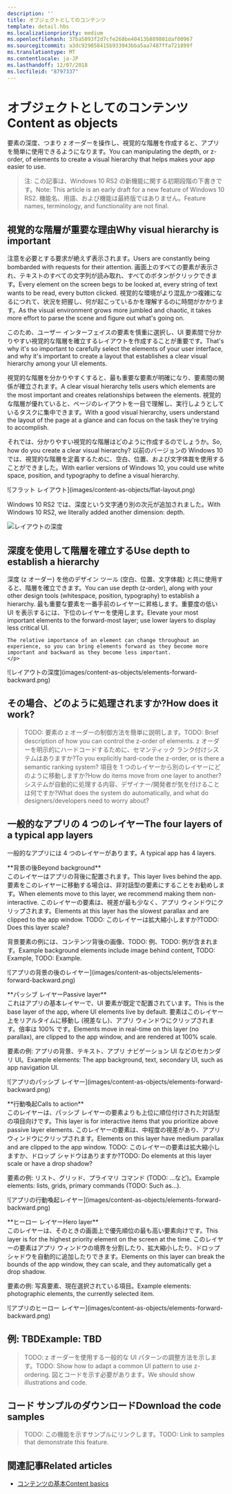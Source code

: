 ```yaml
---
description: ''
title: オブジェクトとしてのコンテンツ
template: detail.hbs
ms.localizationpriority: medium
ms.openlocfilehash: 37ba5093f2d7cfe268be40413b889801daf00967
ms.sourcegitcommit: a3dc929858415b933943bba5aa7487ffa721899f
ms.translationtype: MT
ms.contentlocale: ja-JP
ms.lasthandoff: 12/07/2018
ms.locfileid: "8797337"
---
```

# <a name="content-as-objects"></a><span data-ttu-id="efe12-102">オブジェクトとしてのコンテンツ</span><span class="sxs-lookup"><span data-stu-id="efe12-102">Content as objects</span></span>

 

<span data-ttu-id="efe12-103">要素の深度、つまり z オーダーを操作し、視覚的な階層を作成すると、アプリを簡単に使用できるようになります。</span><span class="sxs-lookup"><span data-stu-id="efe12-103">You can manipulating the depth, or z-order, of elements to create a visual hierarchy that helps makes your app easier to use.</span></span>  

> <span data-ttu-id="efe12-104">注: この記事は、Windows 10 RS2 の新機能に関する初期段階の下書きです。</span><span class="sxs-lookup"><span data-stu-id="efe12-104">Note: This article is an early draft for a new feature of Windows 10 RS2.</span></span> <span data-ttu-id="efe12-105">機能名、用語、および機能は最終版ではありません。</span><span class="sxs-lookup"><span data-stu-id="efe12-105">Feature names, terminology, and functionality are not final.</span></span> 

## <a name="why-visual-hierarchy-is-important"></a><span data-ttu-id="efe12-106">視覚的な階層が重要な理由</span><span class="sxs-lookup"><span data-stu-id="efe12-106">Why visual hierarchy is important</span></span>

<span data-ttu-id="efe12-107">注意を必要とする要求が絶えず表示されます。</span><span class="sxs-lookup"><span data-stu-id="efe12-107">Users are constantly being bombarded with requests for their attention.</span></span> <span data-ttu-id="efe12-108">画面上のすべての要素が表示され、テキストのすべての文字列が読み取れ、すべてのボタンがクリックできます。</span><span class="sxs-lookup"><span data-stu-id="efe12-108">Every element on the screen begs to be looked at, every string of text wants to be read, every button clicked.</span></span> <span data-ttu-id="efe12-109">視覚的な環境がより混乱かつ複雑になるにつれて、状況を把握し、何が起こっているかを理解するのに時間がかかります。</span><span class="sxs-lookup"><span data-stu-id="efe12-109">As the visual environment grows more jumbled and chaotic, it takes more effort to parse the scene and figure out what's going on.</span></span>  

<span data-ttu-id="efe12-110">このため、ユーザー インターフェイスの要素を慎重に選択し、UI 要素間で分かりやすい視覚的な階層を確立するレイアウトを作成することが重要です。</span><span class="sxs-lookup"><span data-stu-id="efe12-110">That's why it's so important to carefully select the elements of your user interface, and why it's important to create a layout that establishes a clear visual hierarchy among your UI elements.</span></span> <!-- Every element is competing for the user's attention, and every time you add an element, you add a mental tax to the user. -->

<span data-ttu-id="efe12-111">視覚的な階層を分かりやすくすると、最も重要な要素が明確になり、要素間の関係が確立されます。</span><span class="sxs-lookup"><span data-stu-id="efe12-111">A clear visual hierarchy tells users which elements are the most important and creates relationships between the elements.</span></span> <span data-ttu-id="efe12-112">視覚的な階層が優れていると、ページのレイアウトを一目で理解し、実行しようとしているタスクに集中できます。</span><span class="sxs-lookup"><span data-stu-id="efe12-112">With a good visual hierarchy, users understand the layout of the page at a glance and can focus on the task they're trying to accomplish.</span></span> 

<p></p>


<div class="side-by-side">
<div class="side-by-side-content">
  <div class="side-by-side-content-left">
  <p><span data-ttu-id="efe12-113">それでは、分かりやすい視覚的な階層はどのように作成するのでしょうか。</span><span class="sxs-lookup"><span data-stu-id="efe12-113">So, how do you create a clear visual hierarchy?</span></span> <span data-ttu-id="efe12-114">以前のバージョンの Windows 10 では、視覚的な階層を定義するために、空白、位置、および文字体裁を使用することができました。</span><span class="sxs-lookup"><span data-stu-id="efe12-114">With earlier versions of Windows 10, you could use white space, position, and typography to define a visual hierarchy.</span></span> </p>
  </div>
  <div class="side-by-side-content-right">
    ![フラット レイアウト](images/content-as-objects/flat-layout.png)
    
  </div>
</div>
</div>

<span data-ttu-id="efe12-116">Windows 10 RS2 では、深度という文字通り別の次元が追加されました。</span><span class="sxs-lookup"><span data-stu-id="efe12-116">With Windows 10 RS2, we literally added another dimension: depth.</span></span> 

![レイアウトの深度](images/content-as-objects/depth-in-layout2.png)


## <a name="use-depth-to-establish-a-hierarchy"></a><span data-ttu-id="efe12-118">深度を使用して階層を確立する</span><span class="sxs-lookup"><span data-stu-id="efe12-118">Use depth to establish a hierarchy</span></span> 

<p></p>

<div class="side-by-side">
<div class="side-by-side-content">
  <div class="side-by-side-content-left">
     <p><span data-ttu-id="efe12-119">深度 (z オーダー) を他のデザイン ツール (空白、位置、文字体裁) と共に使用すると、階層を確立できます。</span><span class="sxs-lookup"><span data-stu-id="efe12-119">You can use depth (z-order), along with your other design tools (whitespace, position, typography) to establish a hierarchy.</span></span> <span data-ttu-id="efe12-120">最も重要な要素を一番手前のレイヤーに昇格します。重要度の低い UI を表示するには、下位のレイヤーを使用します。</span><span class="sxs-lookup"><span data-stu-id="efe12-120">Elevate your most important elements to the forward-most layer; use lower layers to display less critical UI.</span></span> 

    The relative importance of an element can change throughout an experience, so you can bring elements forward as they become more important and backward as they become less important. 
    </p>
  </div>
  <div class="side-by-side-content-right">
    ![レイアウトの深度](images/content-as-objects/elements-forward-backward.png) 
    
  </div>
</div>
</div>

## <a name="how-does-it-work"></a><span data-ttu-id="efe12-122">その場合、どのように処理されますか?</span><span class="sxs-lookup"><span data-stu-id="efe12-122">How does it work?</span></span>
> <span data-ttu-id="efe12-123">TODO: 要素の z オーダーの制御方法を簡単に説明します。</span><span class="sxs-lookup"><span data-stu-id="efe12-123">TODO: Brief description of how you can control the z-order of elements.</span></span> <span data-ttu-id="efe12-124">z オーダーを明示的にハードコードするために、セマンティック ランク付けシステムはありますか?</span><span class="sxs-lookup"><span data-stu-id="efe12-124">To you explicitly hard-code the z-order, or is there a semantic ranking system?</span></span> <span data-ttu-id="efe12-125">項目を 1 つのレイヤーから別のレイヤーにどのように移動しますか?</span><span class="sxs-lookup"><span data-stu-id="efe12-125">How do items move from one layer to another?</span></span> <span data-ttu-id="efe12-126">システムが自動的に処理する内容、デザイナー/開発者が気を付けることは何ですか?</span><span class="sxs-lookup"><span data-stu-id="efe12-126">What does the system do automatically, and what do designers/developers need to worry about?</span></span> 

## <a name="the-four-layers-of-a-typical-app-layers"></a><span data-ttu-id="efe12-127">一般的なアプリの 4 つのレイヤー</span><span class="sxs-lookup"><span data-stu-id="efe12-127">The four layers of a typical app layers</span></span>

<p><span data-ttu-id="efe12-128">一般的なアプリには 4 つのレイヤーがあります。</span><span class="sxs-lookup"><span data-stu-id="efe12-128">A typical app has 4 layers.</span></span></p>
<p></p>

<div class="side-by-side">
<div class="side-by-side-content">
  <div class="side-by-side-content-left">
  **<span data-ttu-id="efe12-129">背景の後</span><span class="sxs-lookup"><span data-stu-id="efe12-129">Beyond background</span></span>** <br/>
<span data-ttu-id="efe12-130">このレイヤーはアプリの背後に配置されます。</span><span class="sxs-lookup"><span data-stu-id="efe12-130">This layer lives behind the app.</span></span>  <span data-ttu-id="efe12-131">要素をこのレイヤーに移動する場合は、非対話型の要素にすることをお勧めします。</span><span class="sxs-lookup"><span data-stu-id="efe12-131">When elements move to this layer, we recommend making them non-interactive.</span></span> <span data-ttu-id="efe12-132">このレイヤーの要素は、視差が最も少なく、アプリ ウィンドウにクリップされます。</span><span class="sxs-lookup"><span data-stu-id="efe12-132">Elements at this layer has the slowest parallax and are clipped to the app window.</span></span> <span data-ttu-id="efe12-133">TODO: このレイヤーは拡大縮小しますか?</span><span class="sxs-lookup"><span data-stu-id="efe12-133">TODO: Does this layer scale?</span></span> 

<p><span data-ttu-id="efe12-134">背景要素の例には、コンテンツ背後の画像、TODO: 例、TODO: 例が含まれます。</span><span class="sxs-lookup"><span data-stu-id="efe12-134">Example background elements include image behind content, TODO: Example, TODO: Example.</span></span></p>
  </div>
  <div class="side-by-side-content-right">
    ![アプリの背景の後のレイヤー](images/content-as-objects/elements-forward-backward.png)
    
  </div>
</div>
</div>

<p></p>

<div class="side-by-side">
<div class="side-by-side-content">
  <div class="side-by-side-content-left">
  **<span data-ttu-id="efe12-136">パッシブ レイヤー</span><span class="sxs-lookup"><span data-stu-id="efe12-136">Passive layer</span></span>** <br/>
<span data-ttu-id="efe12-137">これはアプリの基本レイヤーで、UI 要素が既定で配置されています。</span><span class="sxs-lookup"><span data-stu-id="efe12-137">This is the base layer of the app, where UI elements live by default.</span></span>  <span data-ttu-id="efe12-138">要素はこのレイヤー上をリアルタイムに移動し (視差なし)、アプリ ウィンドウにクリップされます。倍率は 100% です。</span><span class="sxs-lookup"><span data-stu-id="efe12-138">Elements move in real-time on this layer (no parallax), are clipped to the app window, and are rendered at 100% scale.</span></span> 

<p><span data-ttu-id="efe12-139">要素の例: アプリの背景、テキスト、アプリ ナビゲーション UI などのセカンダリ UI。</span><span class="sxs-lookup"><span data-stu-id="efe12-139">Example elements: The app background, text, secondary UI, such as app navigation UI.</span></span></p>
  </div>
  <div class="side-by-side-content-right">
    ![アプリのパッシブ レイヤー](images/content-as-objects/elements-forward-backward.png)
    
  </div>
</div>
</div>

<p></p>

<div class="side-by-side">
<div class="side-by-side-content">
  <div class="side-by-side-content-left">
  **<span data-ttu-id="efe12-141">行動喚起</span><span class="sxs-lookup"><span data-stu-id="efe12-141">Calls to action</span></span>** <br/>
<span data-ttu-id="efe12-142">このレイヤーは、パッシブ レイヤーの要素よりも上位に順位付けされた対話型の項目向けです。</span><span class="sxs-lookup"><span data-stu-id="efe12-142">This layer is for interactive items that you prioritize above passive layer elements.</span></span> <span data-ttu-id="efe12-143">このレイヤーの要素は、中程度の視差があり、アプリ ウィンドウにクリップされます。</span><span class="sxs-lookup"><span data-stu-id="efe12-143">Elements on this layer have medium parallax and are clipped to the app window.</span></span> <span data-ttu-id="efe12-144">TODO: このレイヤーの要素は拡大縮小しますか、ドロップ シャドウはありますか?</span><span class="sxs-lookup"><span data-stu-id="efe12-144">TODO: Do elements at this layer scale or have a drop shadow?</span></span>

<p><span data-ttu-id="efe12-145">要素の例: リスト、グリッド、プライマリ コマンド (TODO: ...など)。</span><span class="sxs-lookup"><span data-stu-id="efe12-145">Example elements: lists, grids, primary commands (TODO: Such as...).</span></span></p> 
  </div>
  <div class="side-by-side-content-right">
    ![アプリの行動喚起レイヤー](images/content-as-objects/elements-forward-backward.png)
    
  </div>
</div>
</div>

<p></p>
<div class="side-by-side">
<div class="side-by-side-content">
  <div class="side-by-side-content-left">
  **<span data-ttu-id="efe12-147">ヒーロー レイヤー</span><span class="sxs-lookup"><span data-stu-id="efe12-147">Hero layer</span></span>** <br/>
<span data-ttu-id="efe12-148">このレイヤーは、そのときの画面上で優先順位の最も高い要素向けです。</span><span class="sxs-lookup"><span data-stu-id="efe12-148">This layer is for the highest priority element on the screen at the time.</span></span>  <span data-ttu-id="efe12-149">このレイヤーの要素はアプリ ウィンドウの境界を分割したり、拡大縮小したり、ドロップ シャドウを自動的に追加したりできます。</span><span class="sxs-lookup"><span data-stu-id="efe12-149">Elements on this layer can break the bounds of the app window, they can scale, and they automatically get a drop shadow.</span></span>

<p><span data-ttu-id="efe12-150">要素の例: 写真要素、現在選択されている項目。</span><span class="sxs-lookup"><span data-stu-id="efe12-150">Example elements: photographic elements, the currently selected item.</span></span></p>  
  </div>
  <div class="side-by-side-content-right">
    ![アプリのヒーロー レイヤー](images/content-as-objects/elements-forward-backward.png)
    
  </div>
</div>
</div>



<!--
Depth is meaningful; it establishes visual and interactive hierarchy for users to efficiently complete tasks. Depth orients users in our system. 
-->

## <a name="example-tbd"></a><span data-ttu-id="efe12-152">例: TBD</span><span class="sxs-lookup"><span data-stu-id="efe12-152">Example: TBD</span></span>
> <span data-ttu-id="efe12-153">TODO: z オーダーを使用する一般的な UI パターンの調整方法を示します。</span><span class="sxs-lookup"><span data-stu-id="efe12-153">TODO: Show how to adapt a common UI pattern to use z-ordering.</span></span> <span data-ttu-id="efe12-154">図とコードを示す必要があります。</span><span class="sxs-lookup"><span data-stu-id="efe12-154">We should show illustrations and code.</span></span> 

## <a name="download-the-code-samples"></a><span data-ttu-id="efe12-155">コード サンプルのダウンロード</span><span class="sxs-lookup"><span data-stu-id="efe12-155">Download the code samples</span></span>
><span data-ttu-id="efe12-156">TODO: この機能を示すサンプルにリンクします。</span><span class="sxs-lookup"><span data-stu-id="efe12-156">TODO: Link to samples that demonstrate this feature.</span></span> 


## <a name="related-articles"></a><span data-ttu-id="efe12-157">関連記事</span><span class="sxs-lookup"><span data-stu-id="efe12-157">Related articles</span></span>
* [<span data-ttu-id="efe12-158">コンテンツの基本</span><span class="sxs-lookup"><span data-stu-id="efe12-158">Content basics</span></span>](../basics/content-basics.md)
